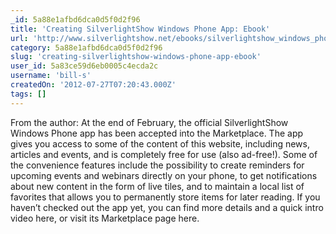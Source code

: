 ```yaml
---
_id: 5a88e1afbd6dca0d5f0d2f96
title: 'Creating SilverlightShow Windows Phone App: Ebook'
url: 'http://www.silverlightshow.net/ebooks/silverlightshow_windows_phone.aspx'
category: 5a88e1afbd6dca0d5f0d2f96
slug: 'creating-silverlightshow-windows-phone-app-ebook'
user_id: 5a83ce59d6eb0005c4ecda2c
username: 'bill-s'
createdOn: '2012-07-27T07:20:43.000Z'
tags: []
---
```


From the author: At the end of February, the official SilverlightShow Windows Phone app has been accepted into the Marketplace. The app gives you access to some of the content of this website, including news, articles and events, and is completely free for use (also ad-free!). Some of the convenience features include the possibility to create reminders for upcoming events and webinars directly on your phone, to get notifications about new content in the form of live tiles, and to maintain a local list of favorites that allows you to permanently store items for later reading. If you haven’t checked out the app yet, you can find more details and a quick intro video here, or visit its Marketplace page here.
